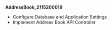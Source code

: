 **AddressBook_2115200019**
- Configure Database and Application Settings
- Implement Address Book API Controller
